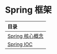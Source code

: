 # Spring 框架

| 目录 |
| :---------------------------------------------- |
| [Spring 核心概念](./SpringBasicConcept.md) |
| [Spring IOC](./SpringIOC.md)